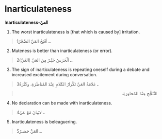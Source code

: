 Inarticulateness
================

**Inarticulateness-العيّ**

1. The worst inarticulateness is [that which is caused by] irritation.

> 1ـ أقْبَحُ العَيِّ الضَّجْرُ.

2. Muteness is better than inarticulateness (or error).

> 2ـ اَلْخَرَسُ خَيْـرٌ مِنَ العَيِّ (الغَيِّ).

3. The sign of inarticulateness is repeating oneself during a debate and
increased excitement during conversation.

> 3ـ عَلامَةُ العَيِّ تَكْرارُ الكَلامِ عِنْدَ المُناظَرَةِ، وكَثْرَةُ
<blockquote dir="rtl">
  <p>
التَّبَجُّجِ عِنْدَ المُحاوَرَةِ.
  </p>
</blockquote>

4. No declaration can be made with inarticulateness.

> 4ـ لابَيانَ مَعَ عَيّ.

5. Inarticulateness is beleaguering.

> 5ـ اَلعَيُّ حَصَـرٌ.


